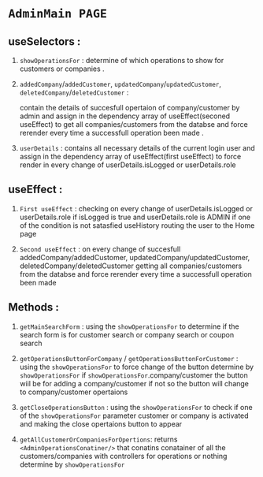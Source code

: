 # `AdminMain PAGE`

## useSelectors :

1. `showOperationsFor` : determine of which operations to show for customers or companies .

2. `addedCompany`/`addedCustomer`, `updatedCompany`/`updatedCustomer`,
   `deletedCompany`/`deletedCustomer` :

   contain the details of succesfull opertaion of company/customer by admin
   and assign in the dependency array of useEffect(seconed useEffect) to get all companies/customers
   from the databse and force rerender every time a successfull operation been made .

3. `userDetails` : contains all necessary details of the current login user
   and assign in the dependency array of useEffect(first useEffect) to force render in
   every change of userDetails.isLogged or userDetails.role

## useEffect :

1. `First useEffect` : checking on every change of userDetails.isLogged or userDetails.role
   if isLogged is true and userDetails.role is ADMIN if one of the condition
   is not satasfied useHistory routing the user to the Home page

2. `Second useEffect` : on every change of succesfull addedCompany/addedCustomer,
   updatedCompany/updatedCustomer, deletedCompany/deletedCustomer
   getting all companies/customers from the databse
   and force rerender every time a successfull operation been made

## Methods :

1. `getMainSearchForm` : using the `showOperationsFor` to determine if the search form is
   for customer search or company search or coupon search

2. `getOperationsButtonForCompany` / `getOperationsButtonForCustomer` :
   using the `showOperationsFor` to force change of the button
   determine by `showOperationsFor` if `showOperationsFor`.company/customer
   the button wiil be for adding a company/customer
   if not so the button will change to company/customer opertaions

3. `getCloseOperationsButton` : using the `showOperationsFor` to check if one of the
   `showOperationsFor` parameter customer or company
   is activated and making the close opertaions
   button to appear

4. `getAllCustomerOrCompaniesForOpertions`:
   returns `<AdminOperationsConatiner/>` that conatins conatainer of
   all the customers/companies with controllers for operations or nothing determine by `showOperationsFor`

